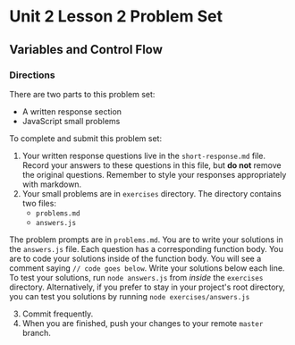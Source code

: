# Unit 2 Lesson 2 Problem Set
## Variables and Control Flow

### Directions
There are two parts to this problem set:
   * A written response section
   * JavaScript small problems

To complete and submit this problem set:
1. Your written response questions live in the `short-response.md` file. Record your answers to these questions in this file, but **do not** remove the original questions. Remember to style your responses appropriately with markdown.
2. Your small problems are in `exercises` directory. The directory contains two files:
   * `problems.md`
   * `answers.js`
   
The problem prompts are in `problems.md`. You are to write your solutions in the `answers.js` file. Each question has a corresponding function body. You are to code your solutions inside of the function body. You will see a comment saying `// code goes below`. Write your solutions below each line. To test your solutions, run `node answers.js` from *inside* the `exercises` directory. Alternatively, if you prefer to stay in your project's root directory, you can test you solutions by running `node exercises/answers.js`
  
3. Commit frequently.
4. When you are finished, push your changes to your remote `master` branch.
